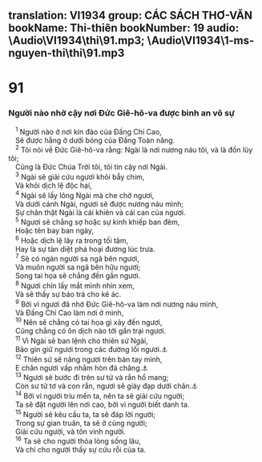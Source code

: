 translation: VI1934
group: CÁC SÁCH THƠ-VĂN
bookName: Thi-thiên 
bookNumber: 19
audio: \Audio\VI1934\thi\91.mp3; \Audio\VI1934\1-ms-nguyen-thi\thi\91.mp3
-------

<div class="title"><h1>91</h1><h3>Người nào nhờ cậy nơi Đức Giê-hô-va được bình an vô sự</h3></div>
<span class="verse thi_91_1"> <sup>1</sup> Người nào ở nơi kín đáo của Đấng Chí Cao, <br/> Sẽ được hằng ở dưới bóng của Đấng Toàn năng. <br/></span>
<span class="verse thi_91_2"> <sup>2</sup> Tôi nói về Đức Giê-hô-va rằng: Ngài là nơi nương náu tôi, và là đồn lũy tôi; <br/> Cũng là Đức Chúa Trời tôi, tôi tin cậy nơi Ngài. <br/></span>
<span class="verse thi_91_3"> <sup>3</sup> Ngài sẽ giải cứu ngươi khỏi bẫy chim, <br/> Và khỏi dịch lệ độc hại, <br/></span>
<span class="verse thi_91_4"> <sup>4</sup> Ngài sẽ lấy lông Ngài mà che chở ngươi, <br/> Và dưới cánh Ngài, ngươi sẽ được nương náu mình; <br/> Sự chân thật Ngài là cái khiên và cái can của ngươi. <br/></span>
<span class="verse thi_91_5"> <sup>5</sup> Ngươi sẽ chẳng sợ hoặc sự kinh khiếp ban đêm, <br/> Hoặc tên bay ban ngày, <br/></span>
<span class="verse thi_91_6"> <sup>6</sup> Hoặc dịch lệ lây ra trong tối tăm, <br/> Hay là sự tàn diệt phá hoại đương lúc trưa. <br/></span>
<span class="verse thi_91_7"> <sup>7</sup> Sẽ có ngàn người sa ngã bên ngươi, <br/> Và muôn người sa ngã bên hữu ngươi; <br/> Song tai họa sẽ chẳng đến gần ngươi. <br/></span>
<span class="verse thi_91_8"> <sup>8</sup> Ngươi chỉn lấy mắt mình nhìn xem, <br/> Và sẽ thấy sự báo trả cho kẻ ác. <br/></span>
<span class="verse thi_91_9"> <sup>9</sup> Bởi vì ngươi đã nhờ Đức Giê-hô-va làm nơi nương náu mình, <br/> Và Đấng Chí Cao làm nơi ở mình, <br/></span>
<span class="verse thi_91_10"> <sup>10</sup> Nên sẽ chẳng có tai họa gì xảy đến ngươi, <br/> Cũng chẳng có ôn dịch nào tới gần trại ngươi. <br/></span>
<span class="verse thi_91_11"> <sup>11</sup> Vì Ngài sẽ ban lệnh cho thiên sứ Ngài, <br/> Bảo gìn giữ ngươi trong các đường lối ngươi.<a data-toggle="tooltip" data-placement="bottom" title="Mat 4:6; Lu 4:10">⚓</a><br/></span>
<span class="verse thi_91_12"> <sup>12</sup> Thiên sứ sẽ nâng ngươi trên bàn tay mình, <br/> E chân ngươi vấp nhằm hòn đá chăng.<a data-toggle="tooltip" data-placement="bottom" title="Mat 4:6; Lu 4:11">⚓</a><br/></span>
<span class="verse thi_91_13"> <sup>13</sup> Ngươi sẽ bước đi trên sư tử và rắn hổ mang; <br/> Còn sư tử tơ và con rắn, ngươi sẽ giày đạp dưới chân.<a data-toggle="tooltip" data-placement="bottom" title="Lu 10:19">⚓</a><br/></span>
<span class="verse thi_91_14"> <sup>14</sup> Bởi vì người tríu mến ta, nên ta sẽ giải cứu người; <br/> Ta sẽ đặt người lên nơi cao, bởi vì người biết danh ta. <br/></span>
<span class="verse thi_91_15"> <sup>15</sup> Người sẽ kêu cầu ta, ta sẽ đáp lời người; <br/> Trong sự gian truân, ta sẽ ở cùng người; <br/> Giải cứu người, và tôn vinh người. <br/></span>
<span class="verse thi_91_16"> <sup>16</sup> Ta sẽ cho người thỏa lòng sống lâu, <br/> Và chỉ cho người thấy sự cứu rỗi của ta. <br/></span>
